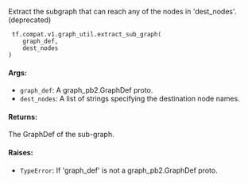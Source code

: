 Extract the subgraph that can reach any of the nodes in 'dest_nodes'. (deprecated)

```
 tf.compat.v1.graph_util.extract_sub_graph(
    graph_def,
    dest_nodes
)
```
#### Args:
- `graph_def`: A graph_pb2.GraphDef proto.
- `dest_nodes`: A list of strings specifying the destination node names.
#### Returns:
The GraphDef of the sub-graph.
#### Raises:
- `TypeError`: If 'graph_def' is not a graph_pb2.GraphDef proto.
